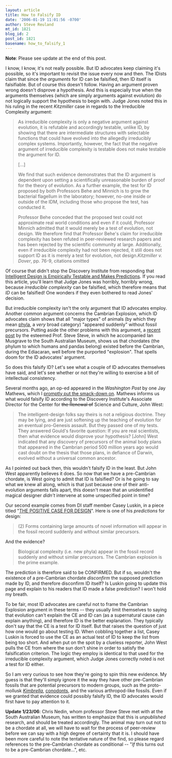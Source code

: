 ```yaml
---
layout: article
title: How to Falsify ID
date: '2006-01-19 11:01:56 -0700'
author: Steve Reuland
mt_id: 1821
blog_id: 2
post_id: 1821
basename: how_to_falsify_1
---
```

**Note**:  Please see update at the end of this post.

I know, I know, it's not really possible.  But ID advocates keep claiming it's possible, so it's important to revisit the issue every now and then.  The IDists claim that since the _arguments_ for ID can be falsified, then ID itself is falsifiable.  But of course this doesn't follow.  Having an argument proven wrong doesn't disprove a hypothesis.  And this is especially true when the arguments themselves (which are simply arguments against evolution) do not logically support the hypothesis to begin with.  Judge Jones noted this in his ruling in the recent _Kitzmiller_ case in regards to the Irreducible Complexity argument:  

> As irreducible complexity is only a negative argument against evolution, it is refutable and accordingly testable, unlike ID, by showing that there are intermediate structures with selectable functions that could have evolved into the allegedly irreducibly complex systems.  Importantly, however, the fact that the negative argument of irreducible complexity is testable does not make testable the argument for ID.
> 
> \[...\]
> 
> We find that such evidence demonstrates that the ID argument is dependent upon setting a scientifically unreasonable burden of proof for the theory of evolution. As a further example, the test for ID proposed by both Professors Behe and Minnich is to grow the bacterial flagellum in the laboratory; however, no-one inside or outside of the IDM, including those who propose the test, has conducted it.
> 
> Professor Behe conceded that the proposed test could not approximate real world conditions and even if it could, Professor Minnich admitted that it would merely be a test of evolution, not design.  We therefore find that Professor Behe's claim for irreducible complexity has been refuted in peer-reviewed research papers and has been rejected by the scientific community at large.  Additionally, even if irreducible complexity had not been rejected, it still does not support ID as it is merely a test for evolution, not design._Kitzmiller v. Dover_, pp. 76-9, citations omitted

Of course that didn't stop the Discovery Institute  from responding that [Intelligent Design is Empirically Testable and Makes Predictions](http://www.evolutionnews.org/2006/01/intelligent_design_is_empirica.html).  If you read this article, you'll learn that Judge Jones was horribly, horribly wrong,  because _irreducible complexity_ can be falsified, which therefore means that _ID_ can be falsified!  One wonders if they even bothered to read Jones' decision.

But irreducible complexity isn't the only argument that ID advocates employ.  Another common argument concerns the Cambrian Explosion, which ID advocates claim shows that all "major types" of animals (by which they mean [phyla](http://en.wikipedia.org/wiki/Phylum_(biology)), a _very_ broad category) "appeared suddenly" without fossil precursors.  Putting aside the other problems with this argument, a [recent post](/archives/2006/01/steve-steve-sli.html) by the esteemed Prof. Steve Steve, in which he accompanied Ian Musgrave to the South Australian Museum, shows us that chordates (the phylum to which humans and pandas belong) existed before the Cambrian, during the Ediacaran, well before the purported "explosion".  That spells doom for the ID advocates' argument.

So does this falsify ID?  Let's see what a couple of ID advocates themselves have said, and let's see whether or not they're willing to exercise a bit of intellectual consistency. 

Several months ago, an op-ed appeared in the _Washington Post_ by one Jay Mathews, which I [promptly put the smack-down on](http://www.pandasthumb.org/pt-archives/000896.html).  Mathews informs us what would falsify ID according to the Discovery Institute's Associate Director for the Center for ~~the Renewal of~~ Science and Culture, John West:

> The intelligent-design folks say theirs is not a religious doctrine. They may be lying, and are just softening up the teaching of evolution for an eventual pro-Genesis assault. But they passed one of my tests. They answered Gould's favorite question: If you are real scientists, then what evidence would disprove your hypothesis? \[John\] West indicated that any discovery of precursors of the animal body plans that appeared in the Cambrian period 500 million years ago would cast doubt on the thesis that those plans, in defiance of Darwin, evolved without a universal common ancestor.

As I pointed out back then, this wouldn't falsify ID in the least.  But John West apparently believes it does.  So now that we have a pre-Cambrian chordate, is West going to admit that ID is falsified?  Or is he going to say what we knew all along, which is that just because one of their anti-evolution arguments falls apart, this doesn't mean that an unidentified magical designer _didn't_ intervene at some unspecified point in time?  

Our second example comes from DI staff member Casey Luskin, in a piece titled "[THE POSITIVE CASE FOR DESIGN](http://www.discovery.org/scripts/viewDB/filesDB-download.php?command=download&amp;id=546)".  Here is one of his _predictions_ for design:

> (2) Forms containing large amounts of novel information will appear in the fossil record suddenly and without similar precursors.

And the evidence?

> Biological complexity (i.e. new phyla) appear in the fossil record suddenly and without similar precursors. The Cambrian explosion is the prime example.

The prediction is therefore said to be CONFIRMED.  But if so, wouldn't the existence of a pre-Cambrian chordate _disconfirm_ the supposed prediction made by ID, and therefore disconfirm ID itself?  Is Luskin going to update this page and explain to his readers that ID made a false prediction?  I won't hold my breath.

To be fair, most ID advocates are careful not to frame the Cambrian Explosion argument in these terms -- they usually limit themselves to saying that evolution can't explain the CE and ID can (as a supernatural cause can explain anything), and therefore ID is the better explanation.  They typically don't say that the CE is a test for ID itself.  But that raises the question of just how one would go about testing ID.  When cobbling together a list, Casey Luskin is forced to use the CE as an actual test of ID to keep the list from being too short.  And when put on the spot by a clueless reporter, John West pulls the CE from where the sun don't shine in order to satisfy the falsification criterion.  The logic they employ is identical to that used for the irreducible complexity argument, which Judge Jones correctly noted is not a test for ID either.  

So I am very curious to see how they're going to spin this new evidence.  My guess is that they'll simply ignore it the way they have other pre-Cambrian fossils that are potential precursors to modern groups, such as the proto-mollusk [_Kimbrella_](http://www.ucmp.berkeley.edu/vendian/kimberella.html), [conodonts](http://anoca.org/conodonts/teeth/conodont.html), and the various arthropod-like fossils.  Even if we granted that evidence could possibly falsify ID, the ID advocates would first have to pay attention to it.           

**Update 1/23/06**:  Chris Nedin, whom professor Steve Steve met with at the South Australian Museum, has written to emphasize that this is _unpublished_ research, and should be treated accordingly.  The animal may turn out not to be a chordate at all, we will have to wait for the process of peer-review before we can say with a high degree of certainty that it is.  I should have been more careful to note the tentative nature of the find, so please regard references to the pre-Cambrian chordate as conditional -- "_If_ this turns out to be a pre-Cambrian chordate...", etc.
